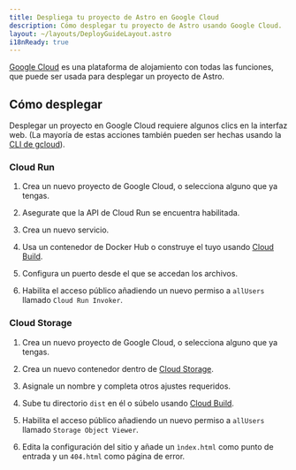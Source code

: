 ```yaml
---
title: Despliega tu proyecto de Astro en Google Cloud
description: Cómo desplegar tu proyecto de Astro usando Google Cloud.
layout: ~/layouts/DeployGuideLayout.astro
i18nReady: true
---
```


[Google Cloud](https://cloud.google.com/) es una plataforma de alojamiento con todas las funciones, que puede ser usada para desplegar un proyecto de Astro.

## Cómo desplegar

Desplegar un proyecto en Google Cloud requiere algunos clics en la interfaz web. (La mayoría de estas acciones también pueden ser hechas usando la [CLI de gcloud](https://cloud.google.com/sdk/gcloud/)).

### Cloud Run

1. Crea un nuevo proyecto de Google Cloud, o selecciona alguno que ya tengas.

2. Asegurate que la API de Cloud Run se encuentra habilitada.

3. Crea un nuevo servicio.

4. Usa un contenedor de Docker Hub o construye el tuyo usando [Cloud Build](https://cloud.google.com/build).

5. Configura un puerto desde el que se accedan los archivos.

6. Habilita el acceso público añadiendo un nuevo permiso a `allUsers` llamado `Cloud Run Invoker`.

### Cloud Storage

1. Crea un nuevo proyecto de Google Cloud, o selecciona alguno que ya tengas.

2. Crea un nuevo contenedor dentro de [Cloud Storage](https://cloud.google.com/storage).

3. Asignale un nombre y completa otros ajustes requeridos.

4. Sube tu directorio `dist` en él o súbelo usando [Cloud Build](https://cloud.google.com/build).

5. Habilita el acceso público añadiendo un nuevo permiso a `allUsers` llamado `Storage Object Viewer`.

6. Edita la configuración del sitio y añade un `ìndex.html` como punto de entrada y un `404.html` como página de error.
